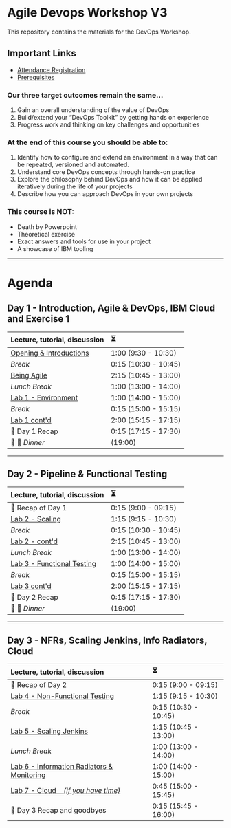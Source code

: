 # Agile Devops Workshop V3

This repository contains the materials for the DevOps Workshop.

## Important Links

* [Attendance Registration](/Prereqs/registration.md)
* [Prerequisites](/Prereqs/README.md)

### Our three target outcomes remain the same...

1. Gain an overall understanding of the value of DevOps
1. Build/extend your “DevOps Toolkit” by getting hands on experience
1. Progress work and thinking on key challenges and opportunities

### At the end of this course you should be able to:

1. Identify how to configure and extend an environment in a way that can be repeated, versioned and automated.
1. Understand core DevOps concepts through hands-on practice
1. Explore the philosophy behind DevOps and how it can be applied iteratively during the life of your projects
1. Describe how you can approach DevOps in your own projects

### This course is NOT:

* Death by Powerpoint
* Theoretical exercise
* Exact answers and tools for use in your project
* A showcase of IBM tooling

---
# Agenda

## Day 1 - Introduction, Agile & DevOps, IBM Cloud and Exercise 1

| Lecture, tutorial, discussion                                                                                                            | :hourglass_flowing_sand: |
| :--------------------------------------------------------------------------------------------------------------------------------------- | :----------------------- |
| [Opening & Introductions](/Intro/README.md)                                                                                                             | 1:00 (9:30 - 10:30)
| _Break_ | 0:15 (10:30 - 10:45)
| [Being Agile](/Intro/beingagile.md) | 2:15 (10:45 - 13:00)
| _Lunch Break_                        | 1:00 (13:00 - 14:00)     |
| [Lab 1 - Environment](/Lab_1/README.md) | 1:00 (14:00 - 15:00)
| _Break_                                                                                                                                  | 0:15 (15:00 - 15:15)     |
| [Lab 1 cont'd](/Lab_1/lab1.md) | 2:00 (15:15 - 17:15)
| :tophat: Day 1 Recap                                                                                                                              | 0:15 (17:15 - 17:30)
| :fork_and_knife: :wine_glass: _Dinner_                           | (19:00)     |

---
## Day 2 - Pipeline & Functional Testing

| Lecture, tutorial, discussion                  | :hourglass_flowing_sand: |
|:---------------------------------------------- |:------------------------ |
| :tophat: Recap of Day 1 | 0:15 (9:00 - 09:15)      |
| [Lab 2 - Scaling](/Lab_2/README.md) | 1:15 (9:15 - 10:30)      |
| _Break_ | 0:15 (10:30 - 10:45)
| [Lab 2 - cont'd](/Lab_2/README.md) | 2:15 (10:45 - 13:00)      |
| _Lunch Break_                                  | 1:00 (13:00 - 14:00)     |
| [Lab 3 - Functional Testing](/Lab_3/README.md)             | 1:00 (14:00 - 15:00)     |
| _Break_                                        | 0:15 (15:00 - 15:15)     |
| [Lab 3 cont'd](/Lab_3/README.md)               | 2:00 (15:15 - 17:15)     |
| :tophat: Day 2 Recap                           | 0:15 (17:15 - 17:30)     |
| :fork_and_knife: :wine_glass: _Dinner_                           | (19:00)     |

---
## Day 3 - NFRs, Scaling Jenkins, Info Radiators, Cloud

| Lecture, tutorial, discussion                  | :hourglass_flowing_sand: |
|:---------------------------------------------- |:------------------------ |
| :tophat: Recap of Day 2 | 0:15 (9:00 - 09:15)      |
| [Lab 4 - Non-Functional Testing](/Lab_4/README.md) | 1:15 (9:15 - 10:30)      |
| _Break_ | 0:15 (10:30 - 10:45)
| [Lab 5 - Scaling Jenkins](/Lab_5/README.md) | 1:15 (10:45 - 13:00)      |
| _Lunch Break_                                  | 1:00 (13:00 - 14:00)     |
| [Lab 6 - Information Radiators & Monitoring](/Lab_6/README.md)             | 1:00 (14:00 - 15:00)     |
| [Lab 7 - Cloud &nbsp;&nbsp; _(if you have time)_](/Lab_7/README.md)             | 0:45 (15:00 - 15:45)  |
| :tophat: Day 3 Recap and goodbyes                | 0:15 (15:45 - 16:00)     |

